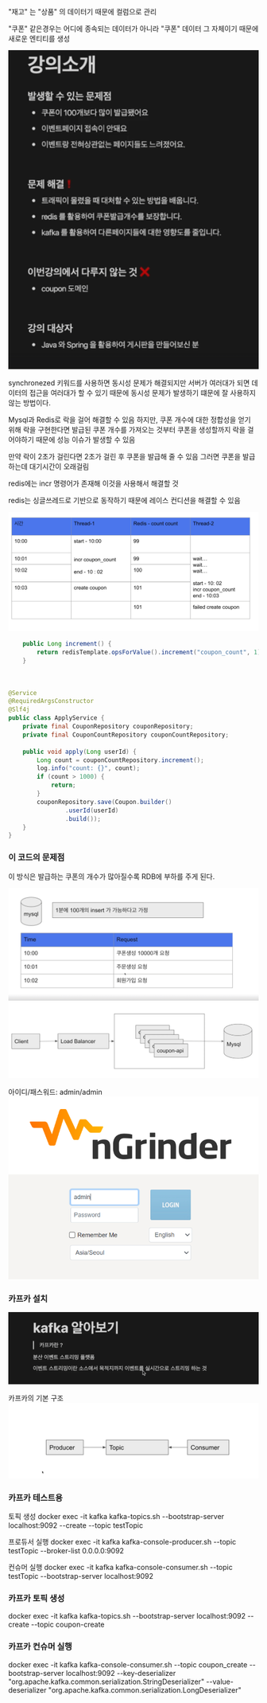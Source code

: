 "재고" 는 "상품" 의 데이터기 때문에 컬럼으로 관리

"쿠폰" 같은경우는 어디에 종속되는 데이터가 아니라 "쿠폰" 데이터 그 자체이기 때문에 새로운 엔티티를 생성

![img.png](img.png)

synchronezed 키워드를 사용하면 동시성 문제가 해결되지만 서버가 여러대가 되면 데이터의 접근을 여러대가 할 수 있기 때문에 동시성 문제가 발생하기 떄문에 잘 사용하지 않는 방법이다.

Mysql과 Redis로 락을 걸어 해결할 수 있음
하지만, 쿠폰 개수에 대한 정합성을 얻기 위해 락을 구현한다면 발급된 쿠폰 개수를 가져오는 것부터 쿠폰을 생성할까지 락을 걸어야하기 때문에 성능 이슈가 발생할 수 있음

만약 락이 2초가 걸린다면 2초가 걸린 후 쿠폰을 발급해 줄 수 있음
그러면 쿠폰을 발급하는데 대기시간이 오래걸림

redis에는 incr 명령어가 존재해 이것을 사용해서 해결할 것

redis는 싱글쓰레드로 기반으로 동작하기 때문에 레이스 컨디션을 해결할 수 있음

![img_1.png](img_1.png)
```java
    public Long increment() {
        return redisTemplate.opsForValue().increment("coupon_count", 1);
    }
    
```

```java

@Service
@RequiredArgsConstructor
@Slf4j
public class ApplyService {
    private final CouponRepository couponRepository;
    private final CouponCountRepository couponCountRepository;

    public void apply(Long userId) {
        Long count = couponCountRepository.increment();
        log.info("count: {}", count);
        if (count > 1000) {
            return;
        }
        couponRepository.save(Coupon.builder()
                .userId(userId)
                .build());
    }
}

```

### 이 코드의 문제점
이 방식은 발급하는 쿠폰의 개수가 많아질수록 RDB에 부하를 주게 된다.

![img_2.png](img_2.png)
![img_3.png](img_3.png)


아이디/패스워드: admin/admin
![img_4.png](img_4.png)




### 카프카 설치
![img_5.png](img_5.png)

카프카의 기본 구조
![img_6.png](img_6.png)


### 카프카 테스트용
토픽 생성
docker exec -it kafka kafka-topics.sh --bootstrap-server localhost:9092 --create --topic testTopic

프로듀서 실행
docker exec -it kafka kafka-console-producer.sh --topic testTopic --broker-list 0.0.0.0:9092

컨슈머 실행
docker exec -it kafka kafka-console-consumer.sh --topic testTopic --bootstrap-server localhost:9092


### 카프카 토픽 생성

docker exec -it kafka kafka-topics.sh --bootstrap-server localhost:9092 --create --topic coupon-create

### 카프카 컨슈머 실행
docker exec -it kafka kafka-console-consumer.sh --topic coupon_create --bootstrap-server localhost:9092 --key-deserializer "org.apache.kafka.common.serialization.StringDeserializer" --value-deserializer "org.apache.kafka.common.serialization.LongDeserializer"

